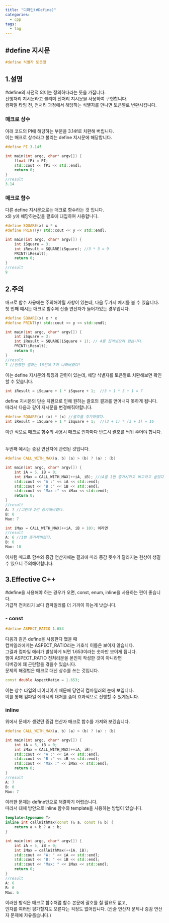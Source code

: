 ```yaml
---
title: "디파인(#Define)"
categories:
  - cpp
tags:
  - tag
---
```


## #define 지시문
```cpp
#define 식별자 토큰열
```

## 1.설명
#define의 사전적 의미는 정의하다라는 뜻을 가집니다.<br>
선행처리 지시문라고 불리며 전처리 지시문을 사용하여 구현합니다.<br>
컴파일 타임 전, 전처리 과정에서 해당하는 식별자를 만나면 토큰열로 변환시킵니다.

### 매크로 상수
아래 코드의 PI에 해당하는 부분을 3.14f로 치환해 버립니다.<br>
이는 매크로 상수라고 불리는 define 지시문에 해당합니다.
```cpp
#define PI 3.14f

int main(int argc, char* argv[]) {
	float fPi = PI;
	std::cout << fPi << std::endl;
	return 0;
}
//result
3.14
```

### 매크로 함수
다른 define 지시문으로는 매크로 함수라는 것 입니다.<br>
x와 y에 해당하는값을 괄호에 대입하여 사용합니다.
```cpp
#define SQUARE(x) x * x
#define PRINT(y) std::cout << y << std::endl;

int main(int argc, char* argv[]) {
	int iSquare = 3;
	int iResult = SQUARE(iSquare); //3 * 3 = 9
	PRINT(iResult);
	return 0;
}
//result
9
```

## 2.주의
매크로 함수 사용에는 주의해야될 사항이 있는데, 다음 두가지 예시를 볼 수 있습니다.
첫 번째 예시는 매크로 함수에 산술 연산자가 들어가있는 경우입니다.
```cpp
#define SQUARE(x) x * x
#define PRINT(y) std::cout << y << std::endl;

int main(int argc, char* argv[]) {
	int iSquare = 3;
	int iResult = SQUARE(iSquare + 1); // 4를 집어넣으려 했습니다.
	PRINT(iResult);
	return 0;
}
//result
7 //원했던 결과는 16인데 7이 나와버렸다!
```
이는 define 지시문의 특징과 관련이 있는데, 해당 식별자를 토큰열로 치환해보면
확인할 수 있습니다.
```cpp
int iResult = iSquare + 1 * iSquare + 1;  //3 + 1 * 3 + 1 = 7
```
define 지시문의 단순 치환으로 인해 원하는 괄호의 결과를 얻어내지 못하게 됩니다.<br>
따라서 다음과 같이 지시문을 변경해줘야합니다.
```cpp
#define SQUARE(x) (x) * (x) //괄호를 추가하였다.
int iResult = iSquare + 1 * iSquare + 1;  //(3 + 1) * (3 + 1) = 16
```
이런 식으로 매크로 함수의 사용시 매크로 인자마다 반드시 괄호를 씌워 주어야 합니다.
<br><br><br>
두번째 예시는 증감 연산자에 관련된 것입니다.
```cpp
#define CALL_WITH_MAX(a, b) (a) > (b) ? (a) : (b)

int main(int argc, char* argv[]) {
	int iA = 5, iB = 0;
	int iMax = CALL_WITH_MAX(++iA, iB); //iA를 1번 증가시키고 비교하고 싶었다.
	std::cout << "A :" << iA << std::endl;
	std::cout << "B :" << iB << std::endl;
	std::cout << "Max :" << iMax << std::endl;
	return 0;
}
//result
A: 7 //그런데 2번 증가해버렸다.
B: 0
Max: 7

int iMax = CALL_WITH_MAX(++iA, iB + 10); 이라면
//result
A: 6 //1번 증가해버렸다.
B: 0
Max: 10
```
이처럼 매크로 함수와 증감 연산자에는 결과에 따라 증감 횟수가 달라지는 현상이 생길 수 있으니 주의해야합니다.

## 3.Effective C++
#define을 사용해야 하는 경우가 오면, const, enum, inline을 사용하는 편이 좋습니다.<br>
가급적 전처리기 보다 컴파일러를 더 가까이 하는게 낫습니다.

### - const
```cpp
#define ASPECT_RATIO 1.653
```
다음과 같은 define을 사용한다 했을 때<br>
컴파일러에게는 ASPECT_RATIO라는 가호식 이름은 보이지 않습니다.<br>
그결과 컴파일 에러가 발생하게 되면 1.653이라는 숫자만 보이게 됩니다.<br>
행여 ASPECT_RATIO 전처리문을 본인이 작성한 것이 아니라면<br>
디버깅에 꽤 곤란함을 겪을수 있습니다.<br>
문제의 해결법은 매크로 대신 상수를 쓰는 것입니다.
```cpp
const double AspectRatio = 1.653;
```
이는 상수 타입의 데이터이기 때문에 당연히 컴파일러의 눈에 보입니다.<br>
이를 통해 컴파일 에러시의 대처를 좀더 효과적으로 진행할 수 있게됩니다.

### inline
위에서 문제가 생겼던 증감 연산자 매크로 함수를 가져와 보겠습니다.
```cpp
#define CALL_WITH_MAX(a, b) (a) > (b) ? (a) : (b)

int main(int argc, char* argv[]) {
	int iA = 5, iB = 0;
	int iMax = CALL_WITH_MAX(++iA, iB);
	std::cout << "A :" << iA << std::endl;
	std::cout << "B :" << iB << std::endl;
	std::cout << "Max :" << iMax << std::endl;
	return 0;
}
//result
A: 7
B: 0
Max: 7
```
이러한 문제는 define만으로 해결하기 어렵습니다.<br>
따라서 대체 방안으로 inline 함수와 template을 사용하는 방법이 있습니다.
```cpp
template<typename T>
inline int callWithMax(const T& a, const T& b) {
	return a > b ? a : b;
}

int main(int argc, char* argv[]) {
	int iA = 5, iB = 0;
	int iMax = callWithMax(++iA, iB);
	std::cout << "A: " << iA << std::endl;
	std::cout << "B: " << iB << std::endl;
	std::cout << "Max: " << iMax << std::endl;
	return 0;
}
//result
A: 6
B: 0
Max: 6
```
이러한 방식은 매크로 함수처럼 함수 본문에 괄호를 칠 필요도 없고,<br>
인자를 여러번 평가할지도 모른다는 걱정도 없어집니다. (산술 연산자 문제나 증감 연산자 문제에 자유롭습니다.)
